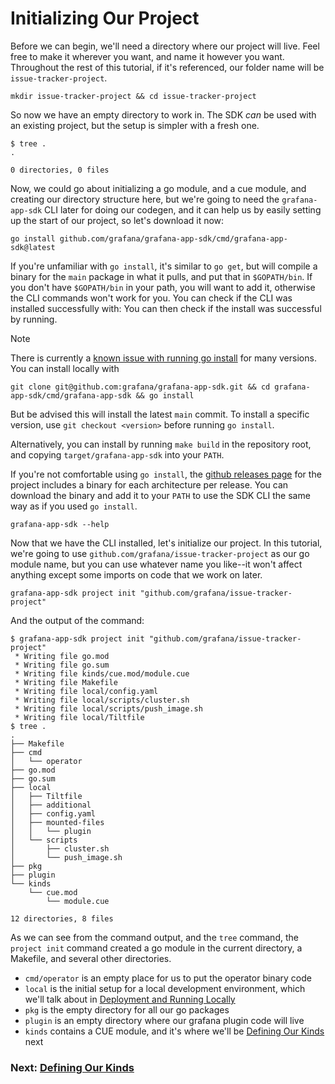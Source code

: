 # Initializing Our Project

Before we can begin, we'll need a directory where our project will live. Feel free to make it wherever you want, and name it however you want. Throughout the rest of this tutorial, if it's referenced, our folder name will be `issue-tracker-project`.
```shell
mkdir issue-tracker-project && cd issue-tracker-project
```
So now we have an empty directory to work in. The SDK _can_ be used with an existing project, but the setup is simpler with a fresh one.
```shell
$ tree .
.

0 directories, 0 files
```

Now, we could go about initializing a go module, and a cue module, and creating our directory structure here, but we're going to need the `grafana-app-sdk` CLI later for doing our codegen, and it can help us by easily setting up the start of our project, so let's download it now:
```shell
go install github.com/grafana/grafana-app-sdk/cmd/grafana-app-sdk@latest
```
If you're unfamiliar with `go install`, it's similar to `go get`, but will compile a binary for the `main` package in what it pulls, and put that in `$GOPATH/bin`. If you don't have `$GOPATH/bin` in your path, you will want to add it, otherwise the CLI commands won't work for you. You can check if the CLI was installed successfully with:
You can then check if the install was successful by running.

> [!NOTE]  
> There is currently a [known issue with running go install](https://github.com/grafana/grafana-app-sdk/issues/189) for many versions. 
> You can install locally with
> ```shell
> git clone git@github.com:grafana/grafana-app-sdk.git && cd grafana-app-sdk/cmd/grafana-app-sdk && go install 
> ```
> But be advised this will install the latest `main` commit. To install a specific version, use `git checkout <version>` before running `go install`.
>
> Alternatively, you can install by running `make build` in the repository root, and copying `target/grafana-app-sdk` into your `PATH`.

If you're not comfortable using `go install`, the [github releases page](https://github.com/grafana/grafana-app-sdk/releases) for the project includes a binary for each architecture per release. You can download the binary and add it to your `PATH` to use the SDK CLI the same way as if you used `go install`.
```shell
grafana-app-sdk --help
```

Now that we have the CLI installed, let's initialize our project. In this tutorial, we're going to use `github.com/grafana/issue-tracker-project` as our go module name, but you can use whatever name you like--it won't affect anything except some imports on code that we work on later.
```shell
grafana-app-sdk project init "github.com/grafana/issue-tracker-project"
```
And the output of the command:
```shell
$ grafana-app-sdk project init "github.com/grafana/issue-tracker-project"
 * Writing file go.mod
 * Writing file go.sum
 * Writing file kinds/cue.mod/module.cue
 * Writing file Makefile
 * Writing file local/config.yaml
 * Writing file local/scripts/cluster.sh
 * Writing file local/scripts/push_image.sh
 * Writing file local/Tiltfile
$ tree .
.
├── Makefile
├── cmd
│   └── operator
├── go.mod
├── go.sum
├── local
│   ├── Tiltfile
│   ├── additional
│   ├── config.yaml
│   ├── mounted-files
│   │   └── plugin
│   └── scripts
│       ├── cluster.sh
│       └── push_image.sh
├── pkg
├── plugin
└── kinds
    └── cue.mod
        └── module.cue

12 directories, 8 files
```

As we can see from the command output, and the `tree` command, the `project init` command created a go module in the current directory, a Makefile, and several other directories. 
* `cmd/operator` is an empty place for us to put the operator binary code
* `local` is the initial setup for a local development environment, which we'll talk about in [Deployment and Running Locally](deployment.md)
* `pkg` is the empty directory for all our go packages
* `plugin` is an empty directory where our grafana plugin code will live
* `kinds` contains a CUE module, and it's where we'll be [Defining Our Kinds](02-defining-our-kinds.md) next

### Next: [Defining Our Kinds](02-defining-our-kinds.md)
